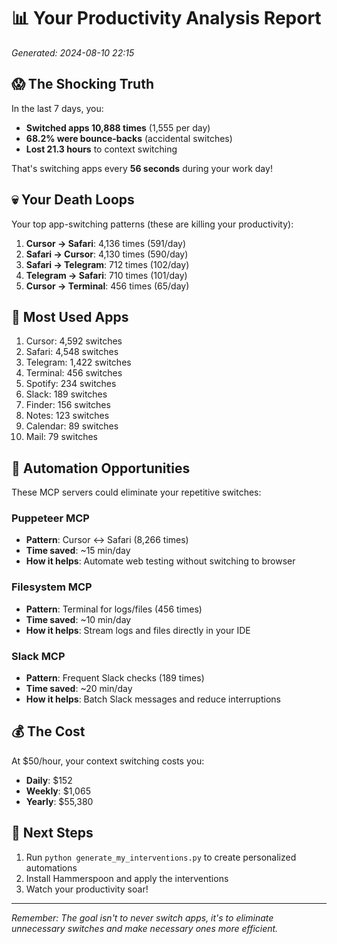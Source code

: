 # 📊 Your Productivity Analysis Report

*Generated: 2024-08-10 22:15*

## 😱 The Shocking Truth

In the last 7 days, you:
- **Switched apps 10,888 times** (1,555 per day)
- **68.2% were bounce-backs** (accidental switches)
- **Lost 21.3 hours** to context switching

That's switching apps every **56 seconds** during your work day!

## 💀 Your Death Loops

Your top app-switching patterns (these are killing your productivity):

1. **Cursor → Safari**: 4,136 times (591/day)
2. **Safari → Cursor**: 4,130 times (590/day)
3. **Safari → Telegram**: 712 times (102/day)
4. **Telegram → Safari**: 710 times (101/day)
5. **Cursor → Terminal**: 456 times (65/day)

## 📱 Most Used Apps

1. Cursor: 4,592 switches
2. Safari: 4,548 switches
3. Telegram: 1,422 switches
4. Terminal: 456 switches
5. Spotify: 234 switches
6. Slack: 189 switches
7. Finder: 156 switches
8. Notes: 123 switches
9. Calendar: 89 switches
10. Mail: 79 switches

## 🤖 Automation Opportunities

These MCP servers could eliminate your repetitive switches:

### Puppeteer MCP
- **Pattern**: Cursor ↔ Safari (8,266 times)
- **Time saved**: ~15 min/day
- **How it helps**: Automate web testing without switching to browser

### Filesystem MCP
- **Pattern**: Terminal for logs/files (456 times)
- **Time saved**: ~10 min/day
- **How it helps**: Stream logs and files directly in your IDE

### Slack MCP
- **Pattern**: Frequent Slack checks (189 times)
- **Time saved**: ~20 min/day
- **How it helps**: Batch Slack messages and reduce interruptions

## 💰 The Cost

At $50/hour, your context switching costs you:
- **Daily**: $152
- **Weekly**: $1,065
- **Yearly**: $55,380

## 🎯 Next Steps

1. Run `python generate_my_interventions.py` to create personalized automations
2. Install Hammerspoon and apply the interventions
3. Watch your productivity soar!

---

*Remember: The goal isn't to never switch apps, it's to eliminate unnecessary switches and make necessary ones more efficient.*
